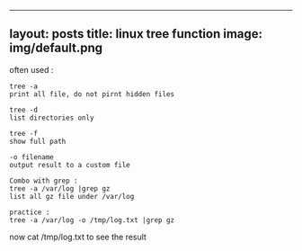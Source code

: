   ---
layout: posts
title: linux tree function
image: img/default.png
---

often used : 
```
tree -a
print all file, do not pirnt hidden files

tree -d 
list directories only

tree -f
show full path

-o filename
output result to a custom file

Combo with grep :
tree -a /var/log |grep gz
list all gz file under /var/log

practice : 
tree -a /var/log -o /tmp/log.txt |grep gz
```
now cat /tmp/log.txt to see the result
